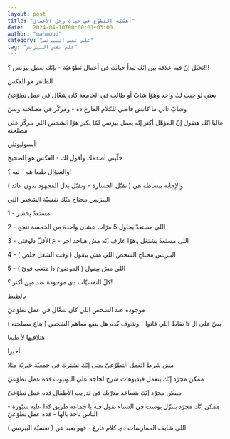 ```yaml
---
layout: post
title: "أهمّيّة التطوّع في حياة رجل الأعمال"
date:   2024-04-10T00:00:01+03:00
author: "mahmoud"
category: "علم نفس البيزنس"
tag: "علم نفس البيزنس"
---
```



تخيّل إنّ فيه علاقة بين إنّك تبدأ حياتك في أعمال تطوّعيّة -
بإنّك تعمل بيزنس ؟!!!




الظاهر هو العكس

يعني لو جبت لك واحد وهوّا شابّ أو طالب في الجامعة كان شغّال
في عمل تطوّعيّ

وشابّ تاني ما كانش فاضي للكلام الفارغ ده - ومركّز في
مصلحته وبسّ




غالبا إنّك هتقول إنّ المؤهّل أكتر إنّه يعمل بيزنس لمّا يكبر
هوّا الشخص اللي مركّز على مصلحته




أبسوليوتلي

خلّيني أصدمك وأقول لك - العكس هو الصحيح




والسؤال طبعا هو - ليه ؟!

والإجابة ببساطة هي ( تقبّل الخسارة - وتقبّل بذل المجهود
بدون عائد )




البيزنس محتاج منّك نفسيّة الشخص اللي

1 - مستعدّ يخسر

2 - اللي مستعدّ يحاول 5 مرّات عشان واحدة من الخمسة
تنجح

3 - اللي مستعدّ يشتغل وهوّا عارف إنّه مش هياخد أجر - ع
الأقلّ دلوقتي

4 - البيزنس محتاج الشخص اللي مش بيقول ( وقت الشغل
خلص )

5 - اللي مش بيقول ( الموضوع دا متعب قويّ )




كلّ النفسيّات دي موجودة عند مين أكتر ؟!

بالظبط

موجودة عند الشخص اللي كان شغّال في عمل تطوّعيّ




بصّ على ال 5 نقاط اللي فاتوا - وشوف كده هل ينفع معاهم
الشخص ( بتاع مصلحته )

هتلاقيها لأ طبعا




أخيرا

مش شرط العمل التطوّعيّ يعني إنّك تشترك في جمعيّة خيريّة
مثلا




ممكن مجرّد إنّك بتعمل فيديوهات شرح لحاجة على اليوتيوب فده
عمل تطوّعيّ

ممكن مجرّد إنّك بتساعد مدرّبك في تدريب الأطفال فده عمل
تطوّعيّ

ممكن إنّك مجرّد بتنزّل بوست في الشتاء تقول فيه يا جماعة
طريق كذا عليه شبّورة - الناس تاخد بالها - فده عمل تطوّعيّ




اللي شايف الممارسات دي كلام فارغ - فهو بعيد عن ( نفسيّة
البيزنس )
